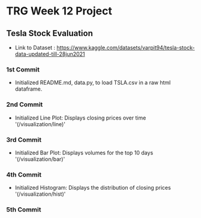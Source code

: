 # TRG Week 12 Project

## Tesla Stock Evaluation

- Link to Dataset : https://www.kaggle.com/datasets/varpit94/tesla-stock-data-updated-till-28jun2021

### 1st Commit

- Initialized README.md, data.py, to load TSLA.csv in a raw html dataframe.

### 2nd Commit

- Initialized Line Plot: Displays closing prices over time '(/visualization/line)'

### 3rd Commit

- Initialized Bar Plot: Displays volumes for the top 10 days '(/visualization/bar)'

### 4th Commit

- Initialized Histogram: Displays the distribution of closing prices '(/visualization/hist)'

### 5th Commit